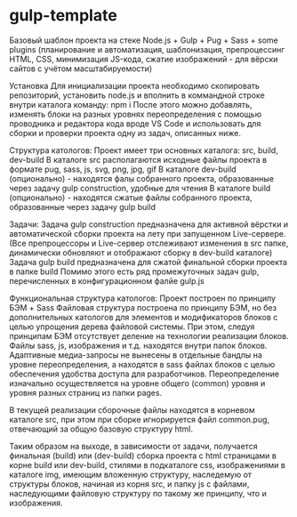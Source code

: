 # gulp-template
Базовый шаблон проекта на стеке Node.js + Gulp + Pug + Sass + some plugins 
(планирование и автоматизация, шаблонизация, препроцессинг HTML, CSS, минимизация JS-кода, сжатие изображений - для вёрски сайтов с учётом масштабируемости)

Установка
Для инициализации проекта необходимо скопировать репозиторий, установить node.js и вполнить в коммандной строке внутри каталога команду: npm i
После этого можно добавлять, изменять блоки на разных уровнях переопределения с помощью проводника и редактора кода вроде VS Code и использовать для сборки и проверки проекта одну из задач, описанных ниже.

Структура катологов:
Проект имеет три основных каталога: src, build, dev-build
В каталоге src располагаются исходные файлы проекта в формате pug, sass, js, svg, png, jpg, gif
В каталоге dev-build (опционально) - находятся фалы собранного проекта, образованные через задачу gulp construction, удобные для чтения
В каталоге build (опционально) - находятся сжатые файлы собранного проекта, образованные через задачу gulp build

Задачи:
Задача gulp construction предназначена для активной вёрстки и автоматической сборки проекта на лету при запущенном Live-сервере.
(Все препроцессоры и Live-сервер отслеживают изменения в src папке, динамически обновляют и отображают сборку в dev-build каталоге)
Задача gulp build предназначена для сжатой финальной сборки проекта в папке build
Помимо этого есть ряд промежуточных задач gulp, перечисленных в конфигурационном фалйе gulp.js

Функциональная структура катологов:
Проект построен по принципу БЭМ + Sass
Файловая структура построена по принципу БЭМ, но без дополнительных катологов для элементов и модификаторов блоков с целью упрощения дерева файловой системы.
При этом, следуя принципам БЭМ отсутствует деление на технологии реализации блоков. Файлы sass, js, изображения и т.д. находятся внутри папок блоков.
Адаптивные медиа-запросы не вынесены в отдельные бандлы на уровне переопределения, а находятся в sass файлах блоков с целью обеспечения удобства доступа для разработчиков.
Переопределение изначально осуществляется на уровне общего (common) уровня и уровня разных страниц из папки pages.

В текущей реализации сборочные файлы находятся в корневом каталоге src, при этом при сборке игнорируется файл common.pug, отвечающий за общую базовую структуру html.

Таким образом на выходе, в зависимости от задачи, получается финальная (build) или (dev-build) сборка проекта с html страницами в корне build или dev-build, стилями в подкаталоге css, изображениями в каталоге img, имеющим вложенную структуру, наследемую от структуры блоков, начиная из корня src, и папку js с файлами, наследующими файловую структуру по такому же принципу, что и изображения.


